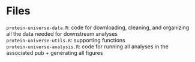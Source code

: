 # Files

`protein-universe-data.R`: code for downloading, cleaning, and organizing all the data needed for downstream analyses\
`protein-universe-utils.R`: supporting functions\
`protein-universe-analysis.R`: code for running all analyses in the associated pub + generating all figures
